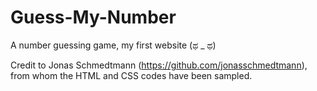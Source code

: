 # Guess-My-Number

A number guessing game, my first website (ಥ _ ಥ)

Credit to Jonas Schmedtmann (https://github.com/jonasschmedtmann), from whom the HTML and CSS codes have been sampled. 

